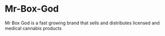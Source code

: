 # Mr-Box-God
Mr Box God is a fast growing brand that sells and distributes licensed and medical  cannabis products 
